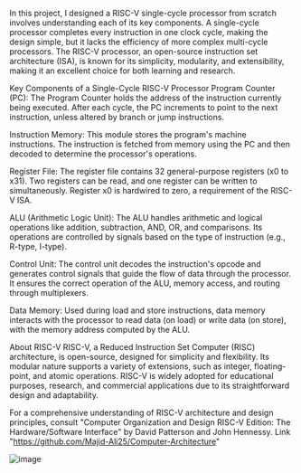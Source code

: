 In this project, I designed a RISC-V single-cycle processor from scratch involves understanding each of its key components. A single-cycle processor completes every instruction in one clock cycle, making the design simple, but it lacks the efficiency of more complex multi-cycle processors. The RISC-V processor, an open-source instruction set architecture (ISA), is known for its simplicity, modularity, and extensibility, making it an excellent choice for both learning and research.

Key Components of a Single-Cycle RISC-V Processor
Program Counter (PC): The Program Counter holds the address of the instruction currently being executed. After each cycle, the PC increments to point to the next instruction, unless altered by branch or jump instructions.

Instruction Memory: This module stores the program's machine instructions. The instruction is fetched from memory using the PC and then decoded to determine the processor's operations.

Register File: The register file contains 32 general-purpose registers (x0 to x31). Two registers can be read, and one register can be written to simultaneously. Register x0 is hardwired to zero, a requirement of the RISC-V ISA.

ALU (Arithmetic Logic Unit): The ALU handles arithmetic and logical operations like addition, subtraction, AND, OR, and comparisons. Its operations are controlled by signals based on the type of instruction (e.g., R-type, I-type).

Control Unit: The control unit decodes the instruction's opcode and generates control signals that guide the flow of data through the processor. It ensures the correct operation of the ALU, memory access, and routing through multiplexers.

Data Memory: Used during load and store instructions, data memory interacts with the processor to read data (on load) or write data (on store), with the memory address computed by the ALU.

About RISC-V
RISC-V, a Reduced Instruction Set Computer (RISC) architecture, is open-source, designed for simplicity and flexibility. Its modular nature supports a variety of extensions, such as integer, floating-point, and atomic operations. RISC-V is widely adopted for educational purposes, research, and commercial applications due to its straightforward design and adaptability.

For a comprehensive understanding of RISC-V architecture and design principles, consult "Computer Organization and Design RISC-V Edition: The Hardware/Software Interface" by David Patterson and John Hennessy.
Link "https://github.com/Majid-Ali25/Computer-Architecture"

![image](https://github.com/user-attachments/assets/c464800d-d715-4286-8d4b-4832e979bdce)



